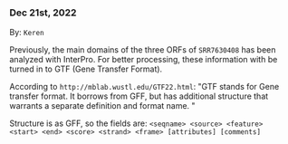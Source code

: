 ### Dec 21st, 2022
By: `Keren`

Previously, the main domains of the three ORFs of `SRR7630408` has been analyzed with InterPro. 
For better processing, these information with be turned in to GTF (Gene Transfer Format). 

According to `http://mblab.wustl.edu/GTF22.html`:
"GTF stands for Gene transfer format. It borrows from GFF, but has additional structure that warrants a separate definition and format name. "

Structure is as GFF, so the fields are:
`<seqname> <source> <feature> <start> <end> <score> <strand> <frame> [attributes] [comments]`




